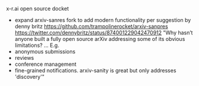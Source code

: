 x-r.ai open source docket

- expand arxiv-sanres fork to add modern functionality per suggestion by denny britz
https://github.com/trampolinerocket/arxiv-sanpres
https://twitter.com/dennybritz/status/874001229042470912
"Why hasn’t anyone built a fully open source arXiv addressing some of its obvious limitations? ... E.g.
- anonymous submissions
- reviews
- conference management
- fine-grained notifications.
arxiv-sanity is great but only addresses 'discovery'"